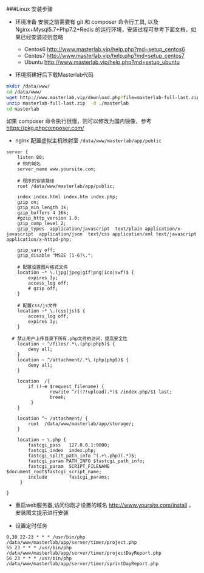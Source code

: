 

###Linux 安装步骤

* 环境准备
  安装之前需要有 git 和 composer 命令行工具, 以及 Nginx+Mysql5.7+Php7.2+Redis 的运行环境，安装过程可参考下面文档，如果已经安装过则忽略
 
   - Centos6 http://www.masterlab.vip/help.php?md=setup_centos6
   - Centos7 http://www.masterlab.vip/help.php?md=setup_centos7
   - Ubuntu http://www.masterlab.vip/help.php?md=setup_ubuntu
 

* 环境搭建好后下载Masterlab代码
```bash
mkdir /data/www/
cd /data/www/
wget http://www.masterlab.vip/download.php?file=masterlab-full-last.zip
unzip masterlab-full-last.zip  -d ./masterlab
cd masterlab
```
如果 composer 命令执行很慢，则可以修改为国内镜像，参考 https://pkg.phpcomposer.com/

 
* nginx 配置虚拟主机映射至 `/data/www/masterlab/app/public`

```nginx
server {
    listen 80;
    # 你的域名
    server_name www.yoursite.com;

    # 程序的安装路径
    root /data/www/masterlab/app/public;

    index index.html index.htm index.php; 
	gzip on;
	gzip_min_length 1k;
	gzip_buffers 4 16k;
	#gzip_http_version 1.0;
	gzip_comp_level 2;
	gzip_types  application/javascript  text/plain application/x-javascript  application/json  text/css application/xml text/javascript application/x-httpd-php;

	gzip_vary off;
	gzip_disable "MSIE [1-6]\.";

    # 配置设置图片格式文件
    location ~* \.(jpg|jpeg|gif|png|ico|swf)$ {
        expires 3y; 
        access_log off; 
        # gzip off;
    }

    # 配置css/js文件
    location ~* \.(css|js)$ {
        access_log off;
        expires 3y;
    }

  # 禁止用户上传目录下所有.php文件的访问，提高安全性
    location ~ ^/files/.*\.(php|php5)$ {
        deny all;
    } 
    location ~ ^/attachment/.*\.(php|php5)$ {
        deny all;
    }
 
    location  /{
        if (!-e $request_filename) {
                rewrite ^/((?!upload).*)$ /index.php/$1 last;
                break;
         }
    }

    location ^~ /attachment/ {
        root  /data/www/masterlab/app/storage/;
    }

    location ~ \.php {
        fastcgi_pass   127.0.0.1:9000;
        fastcgi_index  index.php;
        fastcgi_split_path_info ^(.+\.php)(.*)$;
        fastcgi_param PATH_INFO $fastcgi_path_info;
        fastcgi_param  SCRIPT_FILENAME  $document_root$fastcgi_script_name;
        include        fastcgi_params;
     }

}

```

 * 重启web服务器,访问你刚才设置的域名  http://www.yoursite.com/install ，安装图文提示进行安装
 
 

 * 设置定时任务
```
0,30 22-23 * * * /usr/bin/php /data/www/masterlab/app/server/timer/project.php
55 23 * * * /usr/bin/php /data/www/masterlab/app/server/timer/projectDayReport.php
56 23 * * * /usr/bin/php /data/www/masterlab/app/server/timer/sprintDayReport.php

```


 
 

